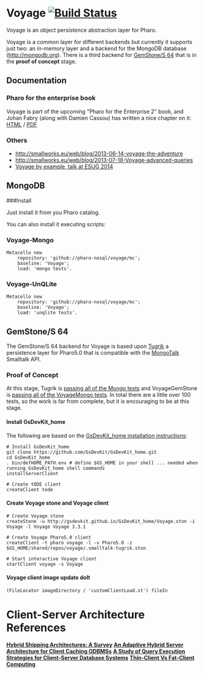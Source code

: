 Voyage [![Build Status](https://travis-ci.org/dalehenrich/voyage.svg?branch=tugrik)](https://travis-ci.org/dalehenrich/voyage)
======

Voyage is an object persistence abstraction layer for Pharo.

Voyage is a common layer for different backends but currently it supports just two: an in-memory layer and a backend for the MongoDB database (http://mongodb.org). 
There is a third backend for [GemStone/S 64](https://gemtalksystems.com/products/gs64/) that is in the **proof of concept** stage.

## Documentation

### Pharo for the enterprise book
Voyage is part of the upcoming "Pharo for the Enterprise 2" book, and Johan Fabry (along with Damien Cassou) has written a nice chapter on it: [HTML](https://ci.inria.fr/pharo-contribution/job/EnterprisePharoBook/ws/book-result/Voyage/Voyage.html) / [PDF](https://ci.inria.fr/pharo-contribution/job/EnterprisePharoBook/ws/book-result/Voyage/Voyage.pdf)

### Others
- http://smallworks.eu/web/blog/2013-06-14-voyage-the-adventure
- http://smallworks.eu/web/blog/2013-07-18-Voyage-advanced-queries
- [Voyage by example, talk at ESUG 2014](http://smallworks.eu/web/blog/2014-08-21-VoyageByExample)

## MongoDB
###Install

Just install it from you Pharo catalog. 

You can also install it executing scripts:

### Voyage-Mongo
```Smalltalk
Metacello new 
	repository: 'github://pharo-nosql/voyage/mc';
	baseline: 'Voyage';
	load: 'mongo tests'.
```

### Voyage-UnQLite
```Smalltalk
Metacello new 
	repository: 'github://pharo-nosql/voyage/mc';
	baseline: 'Voyage';
	load: 'unqlite tests'.
```

## GemStone/S 64
The GemStone/S 64 backend for Voyage is based upon [Tugrik](https://github.com/dalehenrich/Tugrik) a persistence layer for Pharo5.0 that is compatible with the [MongoTalk](https://github.com/pharo-nosql/mongotalk) Smalltalk API.

### Proof of Concept
At this stage, Tugrik is [passing all of the Mongo tests](https://travis-ci.org/dalehenrich/Tugrik#L1891) and VoyageGemStone is [passing all of the VoyageMongo tests](https://travis-ci.org/dalehenrich/voyage/jobs/136800410#L1989). 
In total there are a little over 100 tests, so the work is far from complete, but it is encouraging to be at this stage.

#### Install GsDevKit_home

The following are based on the [GsDevKit_home installation instructions][6]:

```
# Install GsDevKit_home
git clone https://github.com/GsDevKit/GsDevKit_home.git
cd GsDevKit_home
. bin/defHOME_PATH.env # define $GS_HOME in your shell ... needed when running GsDevKit_home shell commands
installServerClient

# Create tODE client
createClient tode
```

#### Create Voyage stone and Voyage client

```
# Create Voyage stone
createStone -u http://gsdevkit.github.io/GsDevKit_home/Voyage.ston -i Voyage -l Voyage Voyage 3.3.1

# Create Voyage Pharo5.0 client
createClient -t pharo voyage -l -v Pharo5.0 -z $GS_HOME/shared/repos/voyage/.smalltalk-tugrik.ston

# Start interactive Voyage client
startClient voyage -s Voyage
```

#### Voyage client image update doIt

```smalltalk
(FileLocator imageDirectory / 'customClientLoad.st') fileIn
```

# Client-Server Architecture References

[**Hybrid Shipping Architectures: A Survey**][7]
[**An Adaptive Hybrid Server Architecture for Client Caching ODBMSs**][8]
[**A Study of Query Execution Strategies for Client-Server Database Systems**][9]
[**Thin-Client Vs Fat-Client Computing**][10]

[6]: https://github.com/GsDevKit/GsDevKit_home#installation
[7]: https://cs.uwaterloo.ca/~tozsu/courses/cs748t/surveys/bowman.pdf
[8]: http://www.vldb.org/conf/1999/P13.pdf
[9]: http://drum.lib.umd.edu/bitstream/handle/1903/752/CS-TR-3512.pdf?sequence=2&isAllowed=y
[10]: http://www.knowledgeonecorp.com/news/pdfs/Thin%20client%20vs%20Fat%20client%20Computing.pdf

